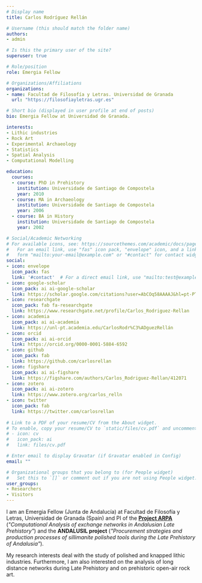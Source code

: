 ```yaml
---
# Display name
title: Carlos Rodríguez Rellán

# Username (this should match the folder name)
authors:
- admin

# Is this the primary user of the site?
superuser: true

# Role/position
role: Emergia Fellow

# Organizations/Affiliations
organizations:
- name: Facultad de Filosofía y Letras. Universidad de Granada
  url: "https://filosofiayletras.ugr.es"

# Short bio (displayed in user profile at end of posts)
bio: Emergia Fellow at Universidad de Granada.

interests:
- Lithic industries
- Rock Art
- Experimental Archaeology
- Statistics
- Spatial Analysis
- Computational Modelling

education:
  courses:
  - course: PhD in Prehistory
    institution: Universidade de Santiago de Compostela
    year: 2010
  - course: MA in Archaeology
    institution: Universidade de Santiago de Compostela
    year: 2006
  - course: BA in History
    institution: Universidade de Santiago de Compostela
    year: 2002

# Social/Academic Networking
# For available icons, see: https://sourcethemes.com/academic/docs/page-builder/#icons
#   For an email link, use "fas" icon pack, "envelope" icon, and a link in the
#   form "mailto:your-email@example.com" or "#contact" for contact widget.
social:
- icon: envelope
  icon_pack: fas
  link: '#contact'  # For a direct email link, use "mailto:test@example.org".
- icon: google-scholar
  icon_pack: ai ai-google-scholar
  link: https://scholar.google.com/citations?user=AbCOq58AAAAJ&hl=pt-PT
- icon: researchgate
  icon_pack: fab fa-researchgate
  link: https://www.researchgate.net/profile/Carlos_Rodriguez-Rellan
- icon: academia
  icon_pack: ai ai-academia
  link: https://unl-pt.academia.edu/CarlosRodr%C3%ADguezRellán
- icon: orcid
  icon_pack: ai ai-orcid
  link: https://orcid.org/0000-0001-5884-6592
- icon: github
  icon_pack: fab
  link: https://github.com/carlosrellan
- icon: figshare
  icon_pack: ai ai-figshare
  link: https://figshare.com/authors/Carlos_Rodriguez-Rellan/412071
- icon: zotero
  icon_pack: ai ai-zotero
  link: https://www.zotero.org/carlos_relln
- icon: twitter
  icon_pack: fab
  link: https://twitter.com/carlosrellan
  
# Link to a PDF of your resume/CV from the About widget.
# To enable, copy your resume/CV to `static/files/cv.pdf` and uncomment the lines below.
# - icon: cv
#   icon_pack: ai
#   link: files/cv.pdf

# Enter email to display Gravatar (if Gravatar enabled in Config)
email: ""

# Organizational groups that you belong to (for People widget)
#   Set this to `[]` or comment out if you are not using People widget.
user_groups:
- Researchers
- Visitors
---
```


I am an Emergia Fellow (Junta de Andalucía) at Facultad de Filosofía y Letras, Universidad de Granada (Spain) and PI of the <strong>[Project ARPA](https://proyectos.ugr.es/arpa/)</strong> (<em>"Computational Analysis of exchange networks in Andalusian Late Prehistory"</em>) and the <strong>ANDALUSIL project</strong> (<em>"Procurement strategies and production processes of sillimanite polished tools during the Late Prehistory of Andalusia"</em>).

My research interests deal with the study of polished and knapped lithic industries. Furthermore, I am also interested on the analysis of long distance networks during Late Prehistory and on prehistoric open-air rock art.
